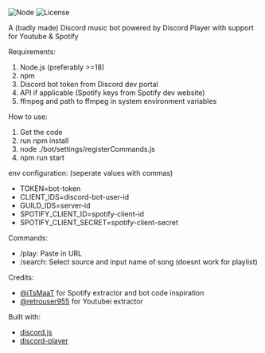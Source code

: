 ![Node](https://img.shields.io/badge/node-%3E%3D18-brightgreen)
![License](https://img.shields.io/github/license/brrrbot/bob)

A (badly made) Discord music bot powered by Discord Player with support for Youtube & Spotify

Requirements:
1. Node.js (preferably >=18)
2. npm
3. Discord bot token from Discord dev portal
4. API if applicable (Spotify keys from Spotify dev website)
5. ffmpeg and path to ffmpeg in system environment variables

How to use:
1. Get the code
2. run npm install
3. node ./bot/settings/registerCommands.js
4. npm run start

env configuration: (seperate values with commas)
- TOKEN=bot-token
- CLIENT_IDS=discord-bot-user-id
- GUILD_IDS=server-id
- SPOTIFY_CLIENT_ID=spotify-client-id
- SPOTIFY_CLIENT_SECRET=spotify-client-secret

Commands:
- /play: Paste in URL
- /search: Select source and input name of song (doesnt work for playlist)

Credits:
- [@iTsMaaT](https://github.com/iTsMaaT) for Spotify extractor and bot code inspiration
- [@retrouser955](https://github.com/retrouser955) for Youtubei extractor

Built with:
- [discord.js](https://github.com/discordjs/discord.js)
- [discord-player](https://github.com/Androz2091/discord-player)
